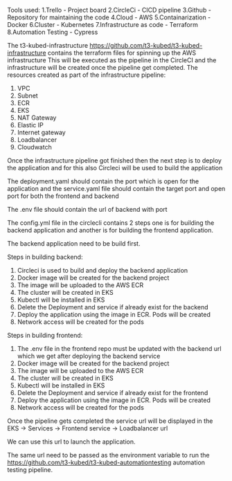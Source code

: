 Tools used:
1.Trello - Project board 
2.CircleCi - CICD pipeline
3.Github - Repository for maintaining the code
4.Cloud - AWS
5.Containarization - Docker
6.Cluster - Kubernetes
7.Infrastructure as code - Terraform
8.Automation Testing - Cypress

The t3-kubed-infrastructure https://github.com/t3-kubed/t3-kubed-infrastructure contains the terraform files for spinning up the AWS infrastructure 
This will be executed as the pipeline in the CircleCI and the infrastructure will be created once the pipeline get completed.
The resources created as part of the infrastructure pipeline:
1. VPC
2. Subnet
3. ECR
4. EKS
5. NAT Gateway
6. Elastic IP
7. Internet gateway
8. Loadbalancer
9. Cloudwatch

Once the infrastructure pipeline got finished then the next step is to deploy the application and for this also Circleci will be used to build the application


The deployment.yaml should contain the port which is open for the application and the service.yaml file should contain the target port and open port for both the frontend and backend

The .env file should contain the url of backend with port

The config.yml file in the circlecli contains 2 steps one is for building the backend application and another is for building the frontend application.

The backend application need to be build first.

Steps in building backend:
1. Circleci is used to build and deploy the backend application
2. Docker image will be created for the backend project
3. The image will be uploaded to the AWS ECR
4. The cluster will be created in EKS
5. Kubectl will be installed in EKS
6. Delete the Deployment and service if already exist for the backend
7. Deploy the application using the image in ECR. Pods will be created
8. Network access will be created for the pods

Steps in building frontend:

1. The .env file in the frontend repo must be updated with the backend url which we get after deploying the backend service
2. Docker image will be created for the backend project
3. The image will be uploaded to the AWS ECR
4. The cluster will be created in EKS
5. Kubectl will be installed in EKS
6. Delete the Deployment and service if already exist for the frontend
7. Deploy the application using the image in ECR. Pods will be created
8. Network access will be created for the pods

Once the pipeline gets completed the service url will be displayed in the EKS -> Services -> Frontend service -> Loadbalancer url

We can use this url to launch the application.

The same url need to be passed as the environment variable to run the https://github.com/t3-kubed/t3-kubed-automationtesting automation testing pipeline.

